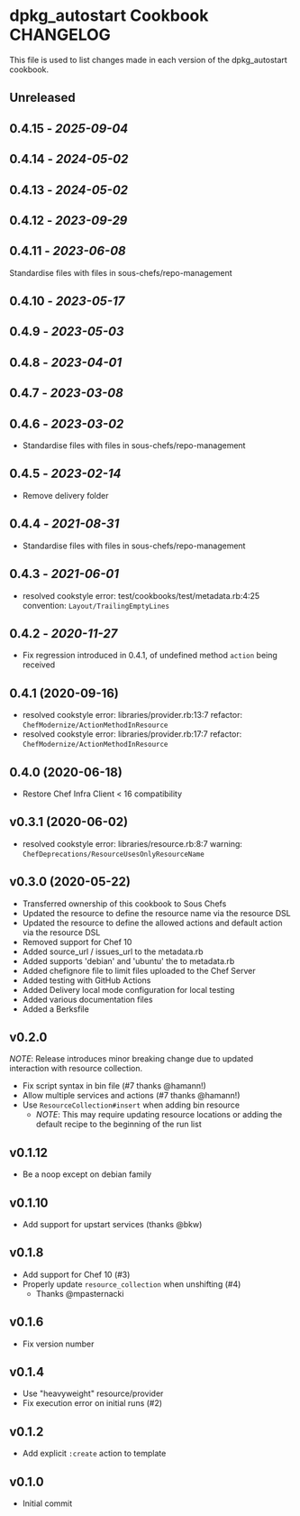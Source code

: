 # dpkg_autostart Cookbook CHANGELOG

This file is used to list changes made in each version of the dpkg_autostart cookbook.

## Unreleased

## 0.4.15 - *2025-09-04*

## 0.4.14 - *2024-05-02*

## 0.4.13 - *2024-05-02*

## 0.4.12 - *2023-09-29*

## 0.4.11 - *2023-06-08*

Standardise files with files in sous-chefs/repo-management

## 0.4.10 - *2023-05-17*

## 0.4.9 - *2023-05-03*

## 0.4.8 - *2023-04-01*

## 0.4.7 - *2023-03-08*

## 0.4.6 - *2023-03-02*

- Standardise files with files in sous-chefs/repo-management

## 0.4.5 - *2023-02-14*

- Remove delivery folder

## 0.4.4 - *2021-08-31*

- Standardise files with files in sous-chefs/repo-management

## 0.4.3 - *2021-06-01*

- resolved cookstyle error: test/cookbooks/test/metadata.rb:4:25 convention: `Layout/TrailingEmptyLines`

## 0.4.2 - *2020-11-27*

- Fix regression introduced in 0.4.1, of undefined method `action` being received

## 0.4.1 (2020-09-16)

- resolved cookstyle error: libraries/provider.rb:13:7 refactor: `ChefModernize/ActionMethodInResource`
- resolved cookstyle error: libraries/provider.rb:17:7 refactor: `ChefModernize/ActionMethodInResource`

## 0.4.0 (2020-06-18)

- Restore Chef Infra Client < 16 compatibility

## v0.3.1 (2020-06-02)

- resolved cookstyle error: libraries/resource.rb:8:7 warning: `ChefDeprecations/ResourceUsesOnlyResourceName`

## v0.3.0 (2020-05-22)

- Transferred ownership of this cookbook to Sous Chefs
- Updated the resource to define the resource name via the resource DSL
- Updated the resource to define the allowed actions and default action via the resource DSL
- Removed support for Chef 10
- Added source_url / issues_url to the metadata.rb
- Added supports 'debian' and 'ubuntu' the to metadata.rb
- Added chefignore file to limit files uploaded to the Chef Server
- Added testing with GitHub Actions
- Added Delivery local mode configuration for local testing
- Added various documentation files
- Added a Berksfile

## v0.2.0

*NOTE*: Release introduces minor breaking change due to updated interaction with resource collection.

- Fix script syntax in bin file (#7 thanks @hamann!)
- Allow multiple services and actions (#7 thanks @hamann!)
- Use `ResourceCollection#insert` when adding bin resource
  - *NOTE*: This may require updating resource locations or adding the default recipe to the beginning of the run list

## v0.1.12

- Be a noop except on debian family

## v0.1.10

- Add support for upstart services (thanks @bkw)

## v0.1.8

- Add support for Chef 10 (#3)
- Properly update `resource_collection` when unshifting (#4)
  - Thanks @mpasternacki

## v0.1.6

- Fix version number

## v0.1.4

- Use "heavyweight" resource/provider
- Fix execution error on initial runs (#2)

## v0.1.2

- Add explicit `:create` action to template

## v0.1.0

- Initial commit
